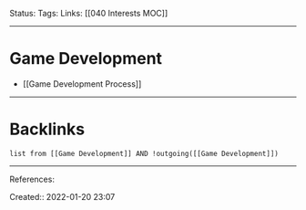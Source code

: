 Status: 
Tags: 
Links: [[040 Interests MOC]]
___
# Game Development
- [[Game Development Process]]
___
# Backlinks
```dataview
list from [[Game Development]] AND !outgoing([[Game Development]])
```
___
References:

Created:: 2022-01-20 23:07